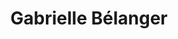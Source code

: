 ---
title: Gabrielle Bélanger
description: Site web
resume:
  titre: Gabrielle Bélanger
  court: Site web
identifiant:
slug:
ordre: 16
image: /img/gabriellebelanger-site-web.jpg
i18n: fr
portfolios:
  - Site web
link:
  external: true
  url: http://gabriellebelanger.com
---